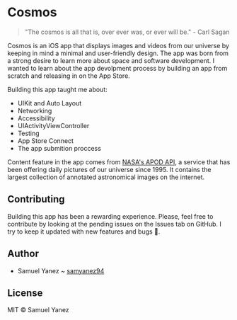 # Cosmos

> "The cosmos is all that is, over ever was, or ever will be." - Carl Sagan

Cosmos is an iOS app that displays images and videos from our universe by keeping in mind a minimal and user-friendly design. The app was born from a strong desire to learn more about space and software development. I wanted to learn about the app devolpment process by building an app from scratch and releasing in on the App Store.

Building this app taught me about:

* UIKit and Auto Layout
* Networking
* Accessibility
* UIActivityViewController
* Testing
* App Store Connect
* The app submition proccess

Content feature in the app comes from [NASA's APOD API](https://api.nasa.gov), a service that has been offering daily pictures of our universe since 1995. It contains the largest collection of annotated astronomical images on the internet. 

## Contributing

Building this app has been a rewarding experience. Please, feel free to contribute by looking at the pending issues on the Issues tab on GitHub. I try to keep it updated with new features and bugs 🐛.

## Author
* Samuel Yanez ~ [samyanez94](https://github.com/samyanez94)

## License

MIT © Samuel Yanez
